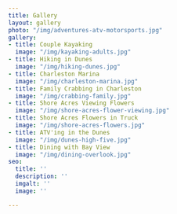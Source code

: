 ```yaml
---
title: Gallery
layout: gallery
photo: "/img/adventures-atv-motorsports.jpg"
gallery:
- title: Couple Kayaking
  image: "/img/kayaking-adults.jpg"
- title: Hiking in Dunes
  image: "/img/hiking-dunes.jpg"
- title: Charleston Marina
  image: "/img/charleston-marina.jpg"
- title: Family Crabbing in Charleston
  image: "/img/crabbing-family.jpg"
- title: Shore Acres Viewing Flowers
  image: "/img/shore-acres-flower-viewing.jpg"
- title: Shore Acres Flowers in Truck
  image: "/img/shore-acres-flowers.jpg"
- title: ATV'ing in the Dunes
  image: "/img/dunes-high-five.jpg"
- title: Dining with Bay View
  image: "/img/dining-overlook.jpg"
seo:
  title: ''
  description: ''
  imgalt: ''
  image: ''

---
```

